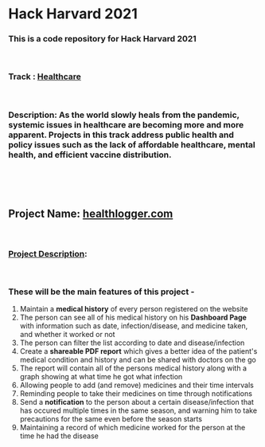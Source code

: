 # Hack Harvard 2021
### This is a code repository for Hack Harvard 2021
<br>

### Track : <ins>Healthcare</ins>
<br>

### Description: As the world slowly heals from the pandemic, systemic issues in healthcare are becoming more and more apparent. Projects in this track address public health and policy issues such as the lack of affordable healthcare, mental health, and efficient vaccine distribution.
<br>
<br>
<br>

## Project Name: [healthlogger.com](https://www.healthlogger.com)
<br>

### <ins>Project Description</ins>: 
<br>

### These will be the main features of this project - 
1. Maintain a **medical history** of every person registered on the website
2. The person can see all of his medical history on his **Dashboard Page** with information such as date, infection/disease, and medicine taken, and whether it worked or not
3. The person can filter the list according to date and disease/infection
4. Create a **shareable PDF report** which gives a better idea of the patient's medical condition and history and can be shared with doctors on the go
5. The report will contain all of the persons medical history along with a graph showing at what time he got what infection
6. Allowing people to add (and remove) medicines and their time intervals
7. Reminding people to take their medicines on time through notifications
8. Send a **notification** to the person about a certain disease/infection that has occured multiple times in the same season, and warning him to take precautions for the same even before the season starts
9. Maintaining a record of which medicine worked for the person at the time he had the disease
